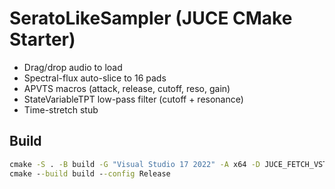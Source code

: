 
# SeratoLikeSampler (JUCE CMake Starter)

- Drag/drop audio to load
- Spectral-flux auto-slice to 16 pads
- APVTS macros (attack, release, cutoff, reso, gain)
- StateVariableTPT low-pass filter (cutoff + resonance)
- Time-stretch stub

## Build

```bat
cmake -S . -B build -G "Visual Studio 17 2022" -A x64 -D JUCE_FETCH_VST3_SDK=ON
cmake --build build --config Release
```

